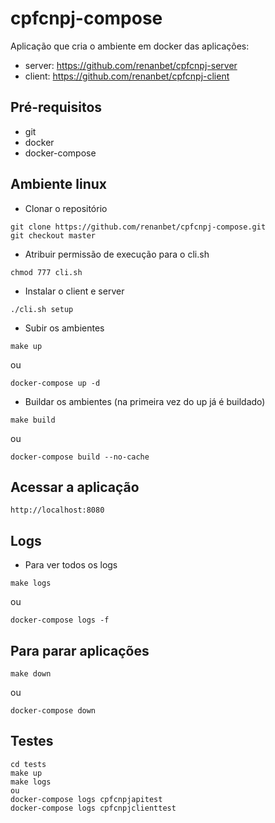 # cpfcnpj-compose
Aplicação que cria o ambiente em docker das aplicações:
- server: https://github.com/renanbet/cpfcnpj-server
- client: https://github.com/renanbet/cpfcnpj-client

## Pré-requisitos

- git
- docker
- docker-compose


## Ambiente linux

- Clonar o repositório
```
git clone https://github.com/renanbet/cpfcnpj-compose.git
git checkout master
```

- Atribuir permissão de execução para o cli.sh
```
chmod 777 cli.sh
```

- Instalar o client e server
```
./cli.sh setup
```

- Subir os ambientes
```
make up
```
ou
```
docker-compose up -d
```

- Buildar os ambientes (na primeira vez do up já é buildado)
```
make build
```
ou
```
docker-compose build --no-cache
```

## Acessar a aplicação

```
http://localhost:8080
```

## Logs

- Para ver todos os logs
```
make logs
```
ou
```
docker-compose logs -f
```

## Para parar aplicações

```
make down
```
ou
```
docker-compose down
```

## Testes
```
cd tests
make up
make logs
ou
docker-compose logs cpfcnpjapitest
docker-compose logs cpfcnpjclienttest
```

